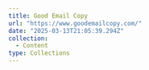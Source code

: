 ```yaml
---
title: Good Email Copy
url: "https://www.goodemailcopy.com/"
date: "2025-03-13T21:05:39.294Z"
collection:
  - Content
type: Collections
---
```


